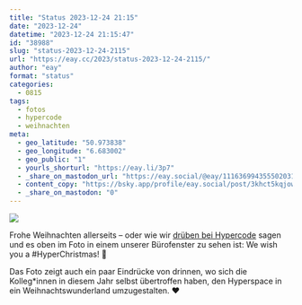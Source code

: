 ```yaml
---
title: "Status 2023-12-24 21:15"
date: "2023-12-24"
datetime: "2023-12-24 21:15:47"
id: "38988"
slug: "status-2023-12-24-2115"
url: "https://eay.cc/2023/status-2023-12-24-2115/"
author: "eay"
format: "status"
categories:
  - 0815
tags:
  - fotos
  - hypercode
  - weihnachten
meta:
  - geo_latitude: "50.973838"
  - geo_longitude: "6.683002"
  - geo_public: "1"
  - yourls_shorturl: "https://eay.li/3p7"
  - _share_on_mastodon_url: "https://eay.social/@eay/111636994355502031"
  - content_copy: "https://bsky.app/profile/eay.social/post/3khct5kqjow2d"
  - _share_on_mastodon: "0"
---
```


![](https://eay.cc/uploads/2023/hyperchristmas-2023.jpg)

Frohe Weihnachten allerseits – oder wie wir [drüben bei Hypercode](https://hypercode.de/blog/hyperchristmas-2023/) sagen und es oben im Foto in einem unserer Bürofenster zu sehen ist: We wish you a #HyperChristmas! 🎄

Das Foto zeigt auch ein paar Eindrücke von drinnen, wo sich die Kolleg\*innen in diesem Jahr selbst übertroffen haben, den Hyperspace in ein Weihnachtswunderland umzugestalten. ❤️

